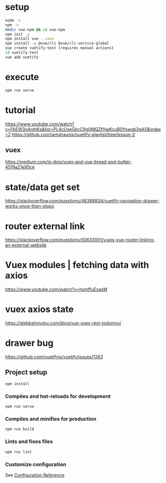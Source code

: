 # setup

```bash
node -v
npm -v
mkdir vue-npm && cd vue-npm
npm init -y
npm install vue --save
npm install -g @vue/cli @vue/cli-service-global
vue create vuetify-test (requires manual actions)
cd vuetify-test
vue add vuetify
```

# execute 

```bash
npm run serve
```

# tutorial

https://www.youtube.com/watch?v=FbEW3xAmhKs&list=PL4cUxeGkcC9g0MQZfHwKcuB0Yswgb3gA5&index=2
https://github.com/iamshaunjp/vuetify-playlist/tree/lesson-2

## vuex

https://medium.com/js-dojo/vuex-and-vue-bread-and-butter-4519a21e95ce

# state/data get set
https://stackoverflow.com/questions/48388834/vuetify-navigation-drawer-works-once-then-stops

# router external link
https://stackoverflow.com/questions/50633001/vuejs-vue-router-linking-an-external-website

# Vuex modules | fetching data with axios
https://www.youtube.com/watch?v=hsmffuEzasM

# vuex axios state
https://glebbahmutov.com/blog/vue-vuex-rest-todomvx/ 

# drawer bug
https://github.com/vuetifyjs/vuetify/issues/1263

## Project setup
```
npm install
```

### Compiles and hot-reloads for development
```
npm run serve
```

### Compiles and minifies for production
```
npm run build
```

### Lints and fixes files
```
npm run lint
```

### Customize configuration
See [Configuration Reference](https://cli.vuejs.org/config/).
